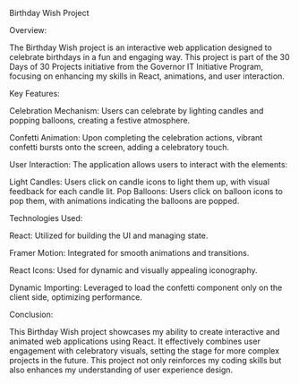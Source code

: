 Birthday Wish Project

Overview:

The Birthday Wish project is an interactive web application designed to celebrate birthdays in a fun and engaging way. This project is part of the 30 Days of 30 Projects initiative from the Governor IT Initiative Program, focusing on enhancing my skills in React, animations, and user interaction.

Key Features:

Celebration Mechanism: Users can celebrate by lighting candles and popping balloons, creating a festive atmosphere.

Confetti Animation: Upon completing the celebration actions, vibrant confetti bursts onto the screen, adding a celebratory touch.

User Interaction: The application allows users to interact with the elements:

Light Candles: Users click on candle icons to light them up, with visual feedback for each candle lit.
Pop Balloons: Users click on balloon icons to pop them, with animations indicating the balloons are popped.

Technologies Used:

React: Utilized for building the UI and managing state.

Framer Motion: Integrated for smooth animations and transitions.

React Icons: Used for dynamic and visually appealing iconography.

Dynamic Importing: Leveraged to load the confetti component only on the client side, optimizing performance.

Conclusion:

This Birthday Wish project showcases my ability to create interactive and animated web applications using React. It effectively combines user engagement with celebratory visuals, setting the stage for more complex projects in the future. This project not only reinforces my coding skills but also enhances my understanding of user experience design.
